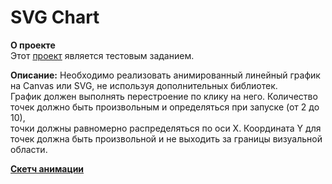 # SVG Chart

**О проекте**  
Этот [проект](https://www.ru) 
является тестовым заданием.

**Описание:**
Необходимо реализовать анимированный линейный график на Canvas или SVG, не используя дополнительных библиотек.    
График должен выполнять перестроение по клику на него. Количество точек должно быть произвольным и определяться при запуске (от 2 до 10),  
точки должны равномерно распределяться по оси X. Координата Y для точек должна быть произвольной и не выходить за границы визуальной области.  

**[Скетч анимации](https://www.figma.com/proto/89wgPvgI4dxBHiwTpsbiux/JS-task?node-id=1%3A38&viewport=787%2C600%2C0.9435064792633057&scaling=min-zoom)**